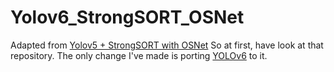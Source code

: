 # Yolov6_StrongSORT_OSNet
Adapted from [Yolov5 + StrongSORT with OSNet](https://github.com/mikel-brostrom/Yolov5_StrongSORT_OSNet)
So at first, have look at that repository. 
 The only change I've made is porting [YOLOv6](https://github.com/meituan/YOLOv6) to it.
 
